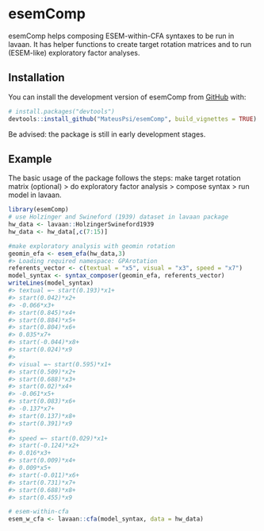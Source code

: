 
# esemComp

<!-- badges: start -->
<!-- badges: end -->

esemComp helps composing ESEM-within-CFA syntaxes to be run in lavaan.
It has helper functions to create target rotation matrices and to run
(ESEM-like) exploratory factor analyses.

## Installation

You can install the development version of esemComp from
[GitHub](https://github.com/MateusPsi) with:

``` r
# install.packages("devtools")
devtools::install_github("MateusPsi/esemComp", build_vignettes = TRUE)
```

Be advised: the package is still in early development stages.

## Example

The basic usage of the package follows the steps: make target rotation
matrix (optional) \> do exploratory factor analysis \> compose syntax \>
run model in lavaan.

``` r
library(esemComp)
# use Holzinger and Swineford (1939) dataset in lavaan package
hw_data <- lavaan::HolzingerSwineford1939
hw_data <- hw_data[,c(7:15)]

#make exploratory analysis with geomin rotation
geomin_efa <- esem_efa(hw_data,3)
#> Loading required namespace: GPArotation
referents_vector <- c(textual = "x5", visual = "x3", speed = "x7")
model_syntax <- syntax_composer(geomin_efa, referents_vector)
writeLines(model_syntax)
#> textual =~ start(0.193)*x1+
#> start(0.042)*x2+
#> -0.066*x3+
#> start(0.845)*x4+
#> start(0.884)*x5+
#> start(0.804)*x6+
#> 0.035*x7+
#> start(-0.044)*x8+
#> start(0.024)*x9 
#> 
#> visual =~ start(0.595)*x1+
#> start(0.509)*x2+
#> start(0.688)*x3+
#> start(0.02)*x4+
#> -0.061*x5+
#> start(0.083)*x6+
#> -0.137*x7+
#> start(0.137)*x8+
#> start(0.391)*x9 
#> 
#> speed =~ start(0.029)*x1+
#> start(-0.124)*x2+
#> 0.016*x3+
#> start(0.009)*x4+
#> 0.009*x5+
#> start(-0.011)*x6+
#> start(0.731)*x7+
#> start(0.688)*x8+
#> start(0.455)*x9

# esem-within-cfa
esem_w_cfa <- lavaan::cfa(model_syntax, data = hw_data)
```
